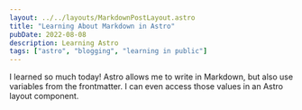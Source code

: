 ```yaml
---
layout: ../../layouts/MarkdownPostLayout.astro
title: "Learning About Markdown in Astro"
pubDate: 2022-08-08
description: Learning Astro
tags: ["astro", "blogging", "learning in public"]
---
```


I learned so much today! Astro allows me to write in Markdown, but also use
variables from the frontmatter. I can even access those values in an Astro
layout component.
